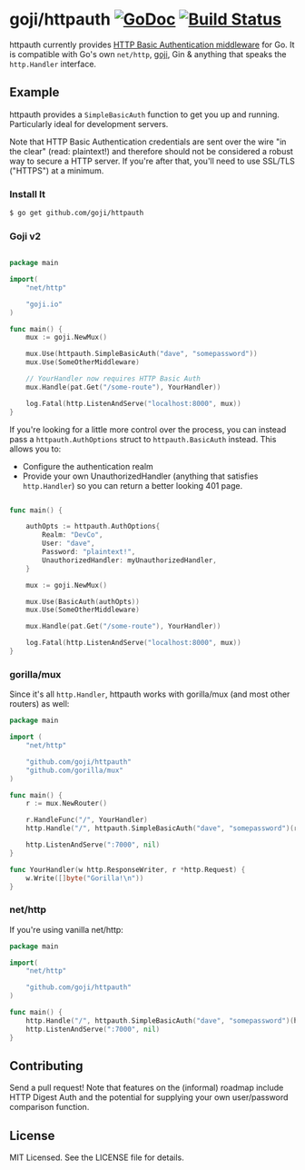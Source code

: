 # goji/httpauth [![GoDoc](https://godoc.org/github.com/goji/httpauth?status.svg)](https://godoc.org/github.com/goji/httpauth) [![Build Status](https://travis-ci.org/goji/httpauth.svg)](https://travis-ci.org/goji/httpauth)

httpauth currently provides [HTTP Basic Authentication middleware](http://tools.ietf.org/html/rfc2617) for Go. It is compatible with Go's own `net/http`, [goji](https://goji.io), Gin & anything that speaks the `http.Handler` interface.

## Example

httpauth provides a `SimpleBasicAuth` function to get you up and running. Particularly ideal for development servers.

Note that HTTP Basic Authentication credentials are sent over the wire "in the clear" (read: plaintext!) and therefore should not be considered a robust way to secure a HTTP server. If you're after that, you'll need to use SSL/TLS ("HTTPS") at a minimum.

### Install It

```sh
$ go get github.com/goji/httpauth
```

### Goji v2

```go

package main

import(
    "net/http"

    "goji.io"
)

func main() {
    mux := goji.NewMux()

    mux.Use(httpauth.SimpleBasicAuth("dave", "somepassword"))
    mux.Use(SomeOtherMiddleware)

    // YourHandler now requires HTTP Basic Auth
    mux.Handle(pat.Get("/some-route"), YourHandler))

    log.Fatal(http.ListenAndServe("localhost:8000", mux))
}
```

If you're looking for a little more control over the process, you can instead pass a `httpauth.AuthOptions` struct to `httpauth.BasicAuth` instead. This allows you to:

* Configure the authentication realm
* Provide your own UnauthorizedHandler (anything that satisfies `http.Handler`) so you can return a better looking 401 page.

```go

func main() {

    authOpts := httpauth.AuthOptions{
        Realm: "DevCo",
        User: "dave",
        Password: "plaintext!",
        UnauthorizedHandler: myUnauthorizedHandler,
    }

    mux := goji.NewMux()

    mux.Use(BasicAuth(authOpts))
    mux.Use(SomeOtherMiddleware)

    mux.Handle(pat.Get("/some-route"), YourHandler))

    log.Fatal(http.ListenAndServe("localhost:8000", mux))
}
```

### gorilla/mux

Since it's all `http.Handler`, httpauth works with gorilla/mux (and most other routers) as well:

```go
package main

import (
	"net/http"

	"github.com/goji/httpauth"
	"github.com/gorilla/mux"
)

func main() {
	r := mux.NewRouter()

	r.HandleFunc("/", YourHandler)
	http.Handle("/", httpauth.SimpleBasicAuth("dave", "somepassword")(r))

	http.ListenAndServe(":7000", nil)
}

func YourHandler(w http.ResponseWriter, r *http.Request) {
	w.Write([]byte("Gorilla!\n"))
}
```

### net/http

If you're using vanilla net/http:

```go
package main

import(
	"net/http"

	"github.com/goji/httpauth"
)

func main() {
	http.Handle("/", httpauth.SimpleBasicAuth("dave", "somepassword")(http.HandlerFunc(YourHandler)))
	http.ListenAndServe(":7000", nil)
}
```

## Contributing

Send a pull request! Note that features on the (informal) roadmap include HTTP Digest Auth and the potential for supplying your own user/password comparison function.

## License

MIT Licensed. See the LICENSE file for details.
